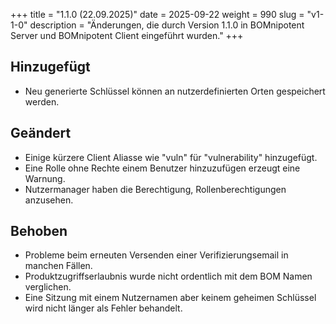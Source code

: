 +++
title = "1.1.0 (22.09.2025)"
date = 2025-09-22
weight = 990
slug = "v1-1-0"
description = "Änderungen, die durch Version 1.1.0 in BOMnipotent Server und BOMnipotent Client eingeführt wurden."
+++

## Hinzugefügt
- Neu generierte Schlüssel können an nutzerdefinierten Orten gespeichert werden.

## Geändert
- Einige kürzere Client Aliasse wie "vuln" für "vulnerability" hinzugefügt.
- Eine Rolle ohne Rechte einem Benutzer hinzuzufügen erzeugt eine Warnung.
- Nutzermanager haben die Berechtigung, Rollenberechtigungen anzusehen.

## Behoben
- Probleme beim erneuten Versenden einer Verifizierungsemail in manchen Fällen.
- Produktzugriffserlaubnis wurde nicht ordentlich mit dem BOM Namen verglichen.
- Eine Sitzung mit einem Nutzernamen aber keinem geheimen Schlüssel wird nicht länger als Fehler behandelt.
